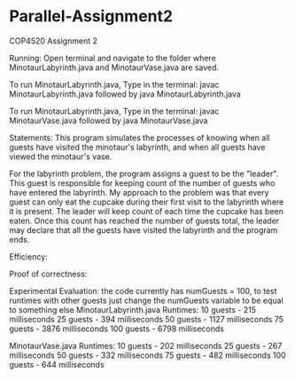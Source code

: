 # Parallel-Assignment2
COP4520 Assignment 2 

Running:
Open terminal and navigate to the folder where MinotaurLabyrinth.java and MinotaurVase.java are saved.

To run MinotaurLabyrinth.java, Type in the terminal:
javac MinotaurLabyrinth.java
followed by
java MinotaurLabyrinth.java


To run MinotaurLabyrinth.java, Type in the terminal:
javac MinotaurVase.java
followed by
java MinotaurVase.java

Statements:
This program simulates the processes of knowing when all guests have visited the minotaur's labyrinth, and when all guests have viewed the minotaur's vase. 

For the labyrinth problem, the program assigns a guest to be the "leader". This guest is responsible for keeping count of the number of guests who have entered the labyrinth. My approach to the problem was that every guest can only eat the cupcake during their first visit to the labyrinth where it is present. The leader will keep count of each time the cupcake has been eaten. Once this count has reached the number of guests total, the leader may declare that all the guests have visited the labyrinth and the program ends. 

Efficiency:

Proof of correctness:

Experimental Evaluation: 
    the code currently has numGuests = 100, to test runtimes with other guests just change the numGuests variable to be equal to something else 
MinotaurLabyrinth.java Runtimes:
10 guests - 215 milliseconds
25 guests - 394 milliseconds
50 guests - 1127 milliseconds
75 guests - 3876 milliseconds
100 guests - 6798 milliseconds

MinotaurVase.java Runtimes:
10 guests - 202 milliseconds
25 guests - 267 milliseconds
50 guests - 332 milliseconds
75 guests - 482 milliseconds
100 guests - 644 milliseconds
